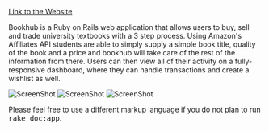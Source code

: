 [Link to the Website](http://boookhub.herokuapp.com)

Bookhub is a Ruby on Rails web application that allows users to buy, sell and trade university textbooks with a 3 step process. Using Amazon's Affiliates API students are able to simply supply a simple book title, quality of the book and a price and bookhub will take care of the rest of the information from there. Users can then view all of their activity on a fully-responsive dashboard, where they can handle transactions and create a wishlist as well.

![ScreenShot](https://cloud.githubusercontent.com/assets/5783423/3639861/9f5beb10-108b-11e4-8db2-0cee5e5c30ec.png)
![ScreenShot](https://cloud.githubusercontent.com/assets/5783423/3639879/8339c668-108c-11e4-9874-8d93ff638fa3.png)
![ScreenShot](https://cloud.githubusercontent.com/assets/5783423/3639863/acb0dd5c-108b-11e4-8e41-81e212058fc7.png)

Please feel free to use a different markup language if you do not plan to run
<tt>rake doc:app</tt>.

